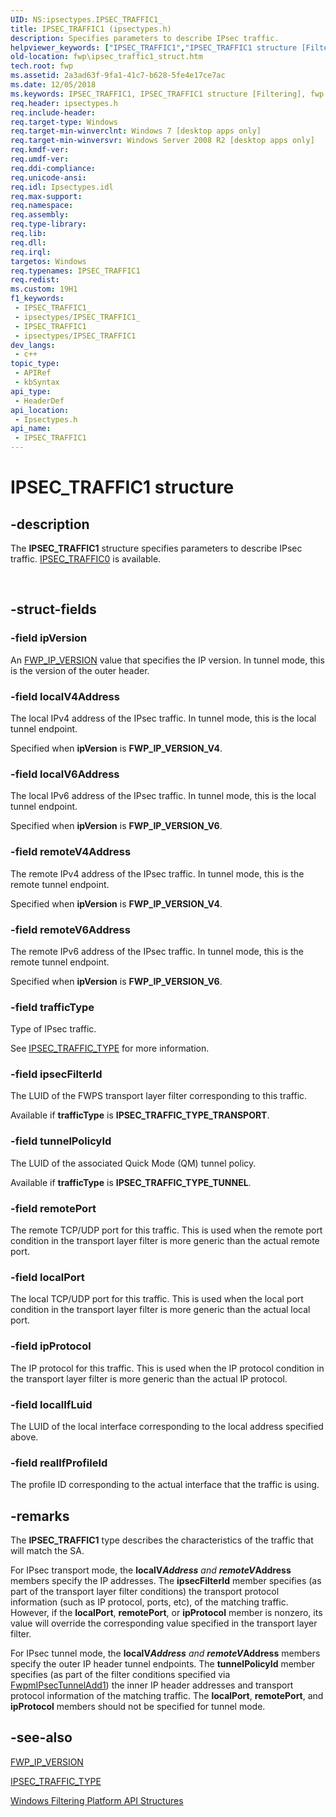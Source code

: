 ```yaml
---
UID: NS:ipsectypes.IPSEC_TRAFFIC1_
title: IPSEC_TRAFFIC1 (ipsectypes.h)
description: Specifies parameters to describe IPsec traffic.
helpviewer_keywords: ["IPSEC_TRAFFIC1","IPSEC_TRAFFIC1 structure [Filtering]","fwp.ipsec_traffic1_struct","ipsectypes/IPSEC_TRAFFIC1"]
old-location: fwp\ipsec_traffic1_struct.htm
tech.root: fwp
ms.assetid: 2a3ad63f-9fa1-41c7-b628-5fe4e17ce7ac
ms.date: 12/05/2018
ms.keywords: IPSEC_TRAFFIC1, IPSEC_TRAFFIC1 structure [Filtering], fwp.ipsec_traffic1_struct, ipsectypes/IPSEC_TRAFFIC1
req.header: ipsectypes.h
req.include-header: 
req.target-type: Windows
req.target-min-winverclnt: Windows 7 [desktop apps only]
req.target-min-winversvr: Windows Server 2008 R2 [desktop apps only]
req.kmdf-ver: 
req.umdf-ver: 
req.ddi-compliance: 
req.unicode-ansi: 
req.idl: Ipsectypes.idl
req.max-support: 
req.namespace: 
req.assembly: 
req.type-library: 
req.lib: 
req.dll: 
req.irql: 
targetos: Windows
req.typenames: IPSEC_TRAFFIC1
req.redist: 
ms.custom: 19H1
f1_keywords:
 - IPSEC_TRAFFIC1_
 - ipsectypes/IPSEC_TRAFFIC1_
 - IPSEC_TRAFFIC1
 - ipsectypes/IPSEC_TRAFFIC1
dev_langs:
 - c++
topic_type:
 - APIRef
 - kbSyntax
api_type:
 - HeaderDef
api_location:
 - Ipsectypes.h
api_name:
 - IPSEC_TRAFFIC1
---
```


# IPSEC_TRAFFIC1 structure


## -description

The <b>IPSEC_TRAFFIC1</b> structure specifies parameters to describe IPsec traffic.
[IPSEC_TRAFFIC0](https://docs.microsoft.com/windows/desktop/api/ipsectypes/ns-ipsectypes-ipsec_traffic0) is available.</div><div> </div>

## -struct-fields

### -field ipVersion

An [FWP_IP_VERSION](https://docs.microsoft.com/windows/desktop/api/fwptypes/ne-fwptypes-fwp_ip_version) value that specifies the IP version. In tunnel mode, this is the version of the outer header.

### -field localV4Address

The local IPv4 address of the IPsec traffic. In tunnel mode, this is the local tunnel endpoint.

Specified when <b>ipVersion</b> is <b>FWP_IP_VERSION_V4</b>.

### -field localV6Address

The local IPv6 address of the IPsec traffic. In tunnel mode, this is the local tunnel endpoint.

Specified when <b>ipVersion</b> is <b>FWP_IP_VERSION_V6</b>.

### -field remoteV4Address

The remote IPv4 address of the IPsec traffic. In tunnel mode, this is the remote tunnel endpoint.

Specified when <b>ipVersion</b> is <b>FWP_IP_VERSION_V4</b>.

### -field remoteV6Address

The remote IPv6 address of the IPsec traffic. In tunnel mode, this is the remote tunnel endpoint.

Specified when <b>ipVersion</b> is <b>FWP_IP_VERSION_V6</b>.

### -field trafficType

Type of IPsec traffic.

See [IPSEC_TRAFFIC_TYPE](https://docs.microsoft.com/windows/desktop/api/ipsectypes/ne-ipsectypes-ipsec_traffic_type) for more information.

### -field ipsecFilterId

The LUID of the FWPS transport
   layer filter corresponding to this traffic.

Available if <b>trafficType</b> is <b>IPSEC_TRAFFIC_TYPE_TRANSPORT</b>.

### -field tunnelPolicyId

The LUID of the associated Quick Mode (QM) tunnel policy. 

Available if <b>trafficType</b> is <b>IPSEC_TRAFFIC_TYPE_TUNNEL</b>.

### -field remotePort

The remote TCP/UDP port for this traffic. This is used when the remote port condition in the transport
   layer filter is more generic than the actual remote port.

### -field localPort

The local TCP/UDP port for this traffic. This is used when the local port condition in the transport
   layer filter is more generic than the actual local port.

### -field ipProtocol

The IP protocol for this traffic. This is used when the IP protocol condition in the transport
   layer filter is more generic than the actual IP protocol.

### -field localIfLuid

The LUID of the local interface corresponding to the local address specified above.

### -field realIfProfileId

The profile ID corresponding to the actual interface that the traffic is using.

## -remarks

The <b>IPSEC_TRAFFIC1</b> type describes the characteristics of the traffic that will match the SA. 

For IPsec transport mode, the <b>localV*Address</b> and  <b>remoteV*Address</b> members specify the IP addresses. The <b>ipsecFilterId</b> member specifies (as part of the transport layer filter conditions) the transport protocol information (such as IP protocol, ports, etc), of the matching traffic. However, if the <b>localPort</b>, <b>remotePort</b>, or <b>ipProtocol</b> member is nonzero, its value will override the corresponding value specified in the transport layer filter. 

For IPsec tunnel mode, the <b>localV*Address</b> and  <b>remoteV*Address</b> members specify the outer IP header tunnel endpoints. The <b>tunnelPolicyId</b> member specifies (as part of the filter conditions specified via <a href="https://docs.microsoft.com/windows/desktop/api/fwpmu/nf-fwpmu-fwpmipsectunneladd1">FwpmIPsecTunnelAdd1</a>) the inner IP header addresses and transport protocol information of the matching traffic. The <b>localPort</b>, <b>remotePort</b>, and <b>ipProtocol</b> members should not be specified for tunnel mode.

## -see-also

[FWP_IP_VERSION](https://docs.microsoft.com/windows/desktop/api/fwptypes/ne-fwptypes-fwp_ip_version)



[IPSEC_TRAFFIC_TYPE](https://docs.microsoft.com/windows/desktop/api/ipsectypes/ne-ipsectypes-ipsec_traffic_type)



<a href="https://docs.microsoft.com/windows/desktop/FWP/fwp-structs">Windows Filtering Platform  API Structures</a>

